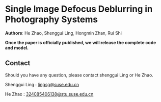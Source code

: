 # Single Image Defocus Deblurring in Photography Systems
**Authors**: He Zhao, Shenggui Ling, Hongmin Zhan, Rui Shi  

**Once the paper is officially published, we will release the complete code and model.**

## Contact
Should you have any question, please contact shenggui Ling or He Zhao.

Shenggui Ling : lingsg@suse.edu.cn

He Zhao : 324085406138@stu.suse.edu.cn

